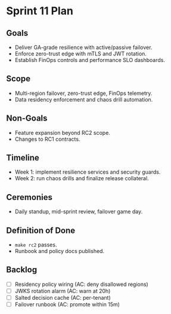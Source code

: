 # Sprint 11 Plan

## Goals
- Deliver GA-grade resilience with active/passive failover.
- Enforce zero-trust edge with mTLS and JWT rotation.
- Establish FinOps controls and performance SLO dashboards.

## Scope
- Multi-region failover, zero-trust edge, FinOps telemetry.
- Data residency enforcement and chaos drill automation.

## Non-Goals
- Feature expansion beyond RC2 scope.
- Changes to RC1 contracts.

## Timeline
- Week 1: implement resilience services and security guards.
- Week 2: run chaos drills and finalize release collateral.

## Ceremonies
- Daily standup, mid-sprint review, failover game day.

## Definition of Done
- `make rc2` passes.
- Runbook and policy docs published.

## Backlog
- [ ] Residency policy wiring (AC: deny disallowed regions)
- [ ] JWKS rotation alarm (AC: warn at 20h)
- [ ] Salted decision cache (AC: per-tenant)
- [ ] Failover runbook (AC: promote within 15m)
